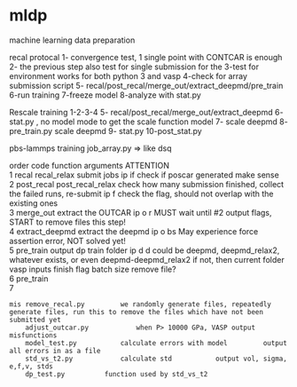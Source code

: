 # mldp
machine learning data preparation

recal protocal
1- convergence test, 1 single point with CONTCAR is enough
2- the previous step also test for single submission for the 
3-test for environment works for both python 3 and vasp
4-check for array submission script
5- recal/post_recal/merge_out/extract_deepmd/pre_train
6-run training
7-freeze model
8-analyze with stat.py 


Rescale training
1-2-3-4
5- recal/post_recal/merge_out/extract_deepmd
6- stat.py , no model mode to get the scale function model
7- scale deepmd
8- pre_train.py scale deepmd
9- stat.py
10-post_stat.py

pbs-lammps training
job_array.py => like dsq


order	code		function		arguments								ATTENTION	
1	recal	recal_relax	submit jobs		ip 		if						check if poscar generated make sense	
2	post_recal	post_recal_relax	check how many submission finished, collect the failed runs, re-submit		ip 			f					check the flag, should not overlap with the existing ones	
3	merge_out		 extract the OUTCAR		ip 	o				r			MUST wait until #2 output flags, START to remove files this step!	
4	extract_deepmd		 extract the deepmd		ip 	o			bs				May experience force assertion error, NOT solved yet!	
5	pre_train		output dp train folder		ip 						d		d could be deepmd, deepmd_relax2, whatever exists, or even deepmd-deepmd_relax2	
					if not, then current folder		vasp inputs	finish flag	batch size	remove file?				
6	pre_train													
7	 													
														
														
														
	mis	remove_recal.py			we randomly generate files, repeatedly generate files, run this to remove the files which have not been submitted yet									
		adjust_outcar.py			when P> 10000 GPa, VASP output misfunctions									
		model_test.py			calculate errors with model			output all errors in as a file						
		std_vs_t2.py			calculate std			output vol, sigma, e,f,v, stds						
		dp_test.py			function used by std_vs_t2									
